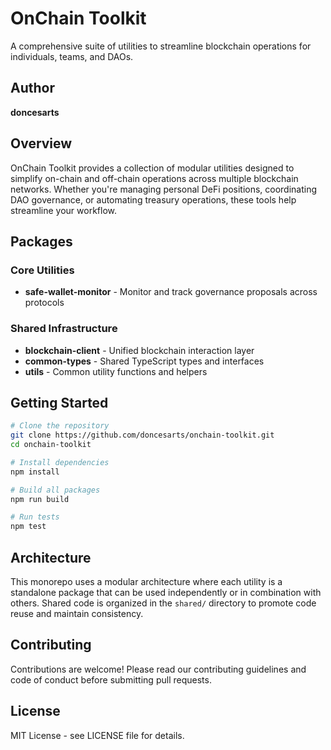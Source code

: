 # OnChain Toolkit

A comprehensive suite of utilities to streamline blockchain operations for individuals, teams, and DAOs.

## Author

**doncesarts**

## Overview

OnChain Toolkit provides a collection of modular utilities designed to simplify on-chain and off-chain operations across multiple blockchain networks. Whether you're managing personal DeFi positions, coordinating DAO governance, or automating treasury operations, these tools help streamline your workflow.

## Packages

### Core Utilities
- **safe-wallet-monitor** - Monitor and track governance proposals across protocols

### Shared Infrastructure
- **blockchain-client** - Unified blockchain interaction layer
- **common-types** - Shared TypeScript types and interfaces
- **utils** - Common utility functions and helpers

## Getting Started

```bash
# Clone the repository
git clone https://github.com/doncesarts/onchain-toolkit.git
cd onchain-toolkit

# Install dependencies
npm install

# Build all packages
npm run build

# Run tests
npm test
```

## Architecture

This monorepo uses a modular architecture where each utility is a standalone package that can be used independently or in combination with others. Shared code is organized in the `shared/` directory to promote code reuse and maintain consistency.

## Contributing

Contributions are welcome! Please read our contributing guidelines and code of conduct before submitting pull requests.

## License

MIT License - see LICENSE file for details.
